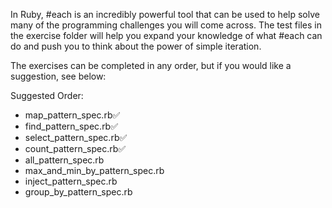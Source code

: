 In Ruby, #each is an incredibly powerful tool that can be used to help solve many of the programming challenges you will come across.  The test files in the exercise folder will help you expand your knowledge of what #each can do and push you to think about the power of simple iteration.

The exercises can be completed in any order, but if you would like a suggestion, see below:

Suggested Order:

* map_pattern_spec.rb✅
* find_pattern_spec.rb✅
* select_pattern_spec.rb✅
* count_pattern_spec.rb✅
* all_pattern_spec.rb
* max_and_min_by_pattern_spec.rb
* inject_pattern_spec.rb
* group_by_pattern_spec.rb

